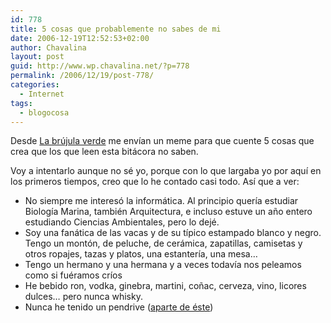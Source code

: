 ```yaml
---
id: 778
title: 5 cosas que probablemente no sabes de mi
date: 2006-12-19T12:52:53+02:00
author: Chavalina
layout: post
guid: http://www.wp.chavalina.net/?p=778
permalink: /2006/12/19/post-778/
categories:
  - Internet
tags:
  - blogocosa
---
```

Desde <a href="http://www.labrujulaverde.com/2006/12/19/5-cosas-que-probablemente-no-sabes-de-mi/" target="_blank">La br&uacute;jula verde</a> me env&iacute;an un meme para que cuente 5 cosas que crea que los que leen esta bitácora no saben.

Voy a intentarlo aunque no sé yo, porque con lo que largaba yo por aqu&iacute; en los primeros tiempos, creo que lo he contado casi todo. As&iacute; que a ver:

  * No siempre me interes&oacute; la informática. Al principio quer&iacute;a estudiar Biolog&iacute;a Marina, también Arquitectura, e incluso estuve un a&ntilde;o entero estudiando Ciencias Ambientales, pero lo dejé.
  * Soy una fanática de las vacas y de su t&iacute;pico estampado blanco y negro. Tengo un mont&oacute;n, de peluche, de cerámica, zapatillas, camisetas y otros ropajes, tazas y platos, una estanter&iacute;a, una mesa…
  * Tengo un hermano y una hermana y a veces todav&iacute;a nos peleamos como si fuéramos cr&iacute;os
  * He bebido ron, vodka, ginebra, martini, co&ntilde;ac, cerveza, vino, licores dulces… pero nunca whisky.
  * Nunca he tenido un pendrive (<a href="http://chavalina.net/comentar.php?idpost=238" target="_blank">aparte de éste</a>)